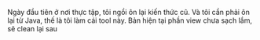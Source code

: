 Ngày đầu tiên ở nơi thực tập, tôi ngồi ôn lại kiến thức cũ. Và tôi cần phải ôn lại từ Java, thế là tôi làm cái tool này. Bản hiện tại phần view chưa sạch lắm, sẽ clean lại sau
